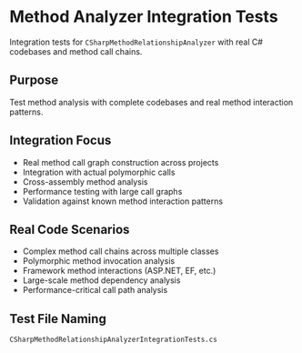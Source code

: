 # Method Analyzer Integration Tests

Integration tests for `CSharpMethodRelationshipAnalyzer` with real C# codebases and method call chains.

## Purpose
Test method analysis with complete codebases and real method interaction patterns.

## Integration Focus
- Real method call graph construction across projects
- Integration with actual polymorphic calls
- Cross-assembly method analysis
- Performance testing with large call graphs
- Validation against known method interaction patterns

## Real Code Scenarios
- Complex method call chains across multiple classes
- Polymorphic method invocation analysis
- Framework method interactions (ASP.NET, EF, etc.)
- Large-scale method dependency analysis
- Performance-critical call path analysis

## Test File Naming
`CSharpMethodRelationshipAnalyzerIntegrationTests.cs`